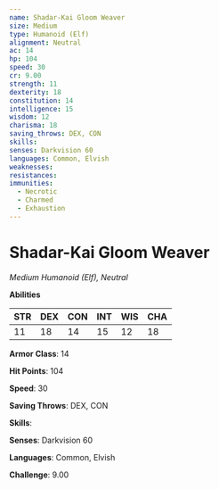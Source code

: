 ```yaml
---
name: Shadar-Kai Gloom Weaver
size: Medium
type: Humanoid (Elf)
alignment: Neutral
ac: 14
hp: 104
speed: 30
cr: 9.00
strength: 11
dexterity: 18
constitution: 14
intelligence: 15
wisdom: 12
charisma: 18
saving_throws: DEX, CON
skills: 
senses: Darkvision 60
languages: Common, Elvish
weaknesses:
resistances:
immunities:
  - Necrotic
  - Charmed
  - Exhaustion
---
```


# Shadar-Kai Gloom Weaver

*Medium Humanoid (Elf), Neutral*

**Abilities**

| STR | DEX | CON | INT | WIS | CHA |
| --- | --- | --- | --- | --- | --- |
| 11 | 18 | 14 | 15 | 12 | 18 |

**Armor Class**: 14

**Hit Points**: 104

**Speed**: 30

**Saving Throws**: DEX, CON

**Skills**: 

**Senses**: Darkvision 60

**Languages**: Common, Elvish

**Challenge**: 9.00

